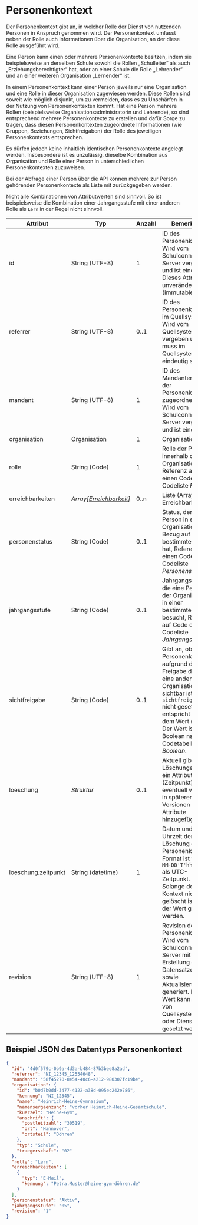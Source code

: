 # Personenkontext

Der Personenkontext gibt an, in welcher Rolle der Dienst von nutzenden Personen in Anspruch genommen wird.
Der Personenkontext umfasst neben der Rolle auch Informationen über die Organisation, an der
diese Rolle ausgeführt wird.

Eine Person kann einen oder mehrere Personenkontexte besitzen, indem sie beispielsweise an derselben
Schule sowohl die Rollen „Schulleiter“ als auch „Erziehungsberechtigter“ hat, oder an einer Schule
die Rolle „Lehrender“ und an einer weiteren Organisation „Lernender“ ist.

In einem Personenkontext kann einer Person jeweils nur eine Organisation und eine Rolle in dieser Organisation zugewiesen werden. Diese Rollen sind soweit wie möglich disjunkt, um zu vermeiden, dass es zu Unschärfen in der Nutzung von Personenkontexten kommt. Hat eine Person mehrere Rollen (beispielsweise Organisationsadministratorin und Lehrende), so sind entsprechend mehrere Personenkontexte zu erstellen und dafür Sorge zu tragen, dass diesen Personenkontexten zugeordnete Informationen (wie Gruppen, Beziehungen, Sichtfreigaben) der Rolle des jeweiligen Personenkontexts entsprechen.

Es dürfen jedoch keine inhaltlich identischen Personenkontexte angelegt werden. Insbesondere ist es
unzulässig, dieselbe Kombination aus Organisation und Rolle einer Person in unterschiedlichen
Personenkontexten zuzuweisen.

Bei der Abfrage einer Person über die API können mehrere zur Person gehörenden Personenkontexte als
Liste mit zurückgegeben werden.

Nicht alle Kombinationen von Attributwerten sind sinnvoll. So ist beispielsweise die Kombination
einer Jahrgangsstufe mit einer anderen Rolle als `Lern` in der Regel nicht sinnvoll.

| Attribut             | Typ                                | Anzahl   | Bemerkung                                                                                                                                                                      | Qualifizierter Name                              |
|----------------------|------------------------------------|----------|------------------------------------------------------------------------------------------------------------------------------------------------------------------------------|-------------------------------------------------|
| id                   | String (UTF-8)                   | 1        | ID des Personenkontexts. Wird vom Schulconnex-Server vergeben und ist eindeutig. Dieses Attribut ist unveränderbar (immutable).                                              | `urn:schulconnex:de:personenkontext:id`         |
| referrer             | String (UTF-8)                   | 0..1     | ID des Personenkontexts im Quellsystem. Wird vom Quellsystem vergeben und muss im Quellsystem eindeutig sein.                                                                | `urn:schulconnex:de:personenkontext:referrer`   |
| mandant              | String (UTF-8)                   | 1        | ID des Mandanten, dem der Personenkontext zugeordnet ist. Wird vom Schulconnex-Server vergeben und ist eindeutig.                                                            | `urn:schulconnex:de:personenkontext:mandant`    |
| organisation         | [Organisation](organisation)     | 1        | Organisation.                                                                                                                                                                | `urn:schulconnex:de:personenkontext:organisation` |
| rolle                | String (Code)                    | 1        | Rolle der Person innerhalb der Organisation. Referenz auf einen Code der Codeliste *Rolle*.                                                                                 | `urn:schulconnex:de:personenkontext:rolle`      |
| erreichbarkeiten     | *Array[[Erreichbarkeit](erreichbarkeit)]* | 0..n     | Liste (Array) von Erreichbarkeiten.                                                                                                                                          | `urn:schulconnex:de:personenkontext:erreichbarkeiten` |
| personenstatus       | String (Code)                    | 0..1     | Status, den eine Person in einer Organisation in Bezug auf eine bestimmte Rolle hat, Referenz auf einen Code der Codeliste *Personenstatus*.                                 | `urn:schulconnex:de:personenkontext:personenstatus` |
| jahrgangsstufe       | String (Code)                    | 0..1     | Jahrgangsstufe, die eine Person in der Organisation in einer bestimmten Rolle besucht, Referenz auf Code der Codeliste *Jahrgangsstufe*.                                     | `urn:schulconnex:de:personenkontext:jahrgangsstufe` |
| sichtfreigabe        | String (Code)                    | 0..1     | Gibt an, ob dieser Personenkontext aufgrund der Freigabe durch eine andere Organisation sichtbar ist. Ist `sichtfreigabe` nicht gesetzt, so entspricht das dem Wert `nein`. Der Wert ist Boolean nach Codetabelle *Boolean*. | `urn:schulconnex:de:personenkontext:sichtfreigabe` |
| loeschung            | *Struktur*                       | 0..1     | Aktuell gibt es zu Löschungen nur ein Attribut (Zeitpunkt), eventuell werden in späteren Versionen weitere Attribute hinzugefügt.                                             | `urn:schulconnex:de:personenkontext:loeschung`  |
| loeschung.zeitpunkt  | String (datetime)                | 1        | Datum und Uhrzeit der Löschung des Personenkontexts. Format ist `YYYY-MM-DD'T'hh:mm'Z'` als UTC-Zeitpunkt. Solange der Kontext nicht gelöscht ist, kann der Wert geändert werden. | `urn:schulconnex:de:personenkontext:loeschung.zeitpunkt` |
| revision             | String (UTF-8)                   | 1        | Revision des Personenkontexts. Wird vom Schulconnex-Server mit der Erstellung des Datensatzes sowie Aktualisierung generiert. Dieser Wert kann nicht von Quellsystemen oder Diensten gesetzt werden. | `urn:schulconnex:de:personenkontext:revision`   |


## Beispiel JSON des Datentyps Personenkontext

```json
{
  "id": "4d0f579c-0b9a-4d3a-b484-87b3bee8a2ad",
  "referrer": "NI_12345_12554648",
  "mandant": "58f45270-8e54-40c6-a212-980307fc19be",
  "organisation": {
    "id": "b0d7b0dd-3477-4122-a38d-095ec242e786",
    "kennung": "NI_12345",
    "name": "Heinrich-Heine-Gymnasium",
    "namensergaenzung": "vorher Heinrich-Heine-Gesamtschule",
    "kuerzel": "Heine-Gym",
    "anschrift": {
      "postleitzahl": "30519",
      "ort": "Hannover",
      "ortsteil": "Döhren"
    },
    "typ": "Schule",
    "traegerschaft": "02"
  },
  "rolle": "Lern",
  "erreichbarkeiten": [
    {
      "typ": "E-Mail",
      "kennung": "Petra.Muster@heine-gym-döhren.de"
    }
  ],
  "personenstatus": "Aktiv",
  "jahrgangsstufe": "05",
  "revision": "1"
}
```

